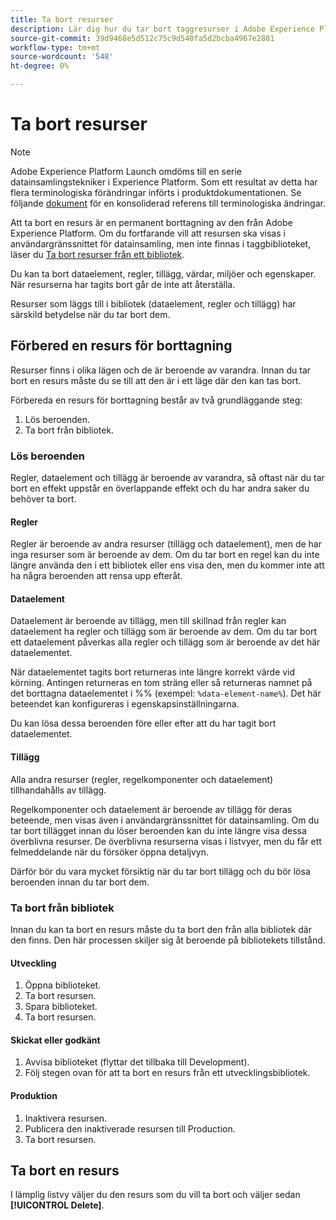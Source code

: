 ```yaml
---
title: Ta bort resurser
description: Lär dig hur du tar bort taggresurser i Adobe Experience Platform.
source-git-commit: 39d9468e5d512c75c9d540fa5d2bcba4967e2881
workflow-type: tm+mt
source-wordcount: '548'
ht-degree: 0%

---
```


# Ta bort resurser

>[!NOTE]
>
>Adobe Experience Platform Launch omdöms till en serie datainsamlingstekniker i Experience Platform. Som ett resultat av detta har flera terminologiska förändringar införts i produktdokumentationen. Se följande [dokument](../../term-updates.md) för en konsoliderad referens till terminologiska ändringar.

Att ta bort en resurs är en permanent borttagning av den från Adobe Experience Platform. Om du fortfarande vill att resursen ska visas i användargränssnittet för datainsamling, men inte finnas i taggbiblioteket, läser du [Ta bort resurser från ett bibliotek](remove-resources-from-library.md).

Du kan ta bort dataelement, regler, tillägg, värdar, miljöer och egenskaper. När resurserna har tagits bort går de inte att återställa.

Resurser som läggs till i bibliotek (dataelement, regler och tillägg) har särskild betydelse när du tar bort dem.

## Förbered en resurs för borttagning

Resurser finns i olika lägen och de är beroende av varandra. Innan du tar bort en resurs måste du se till att den är i ett läge där den kan tas bort.

Förbereda en resurs för borttagning består av två grundläggande steg:

1. Lös beroenden.
1. Ta bort från bibliotek.

### Lös beroenden

Regler, dataelement och tillägg är beroende av varandra, så oftast när du tar bort en effekt uppstår en överlappande effekt och du har andra saker du behöver ta bort.

#### Regler

Regler är beroende av andra resurser (tillägg och dataelement), men de har inga resurser som är beroende av dem. Om du tar bort en regel kan du inte längre använda den i ett bibliotek eller ens visa den, men du kommer inte att ha några beroenden att rensa upp efteråt.

#### Dataelement

Dataelement är beroende av tillägg, men till skillnad från regler kan dataelement ha regler och tillägg som är beroende av dem. Om du tar bort ett dataelement påverkas alla regler och tillägg som är beroende av det här dataelementet.

När dataelementet tagits bort returneras inte längre korrekt värde vid körning. Antingen returneras en tom sträng eller så returneras namnet på det borttagna dataelementet i %% (exempel: `%data-element-name%`). Det här beteendet kan konfigureras i egenskapsinställningarna.

Du kan lösa dessa beroenden före eller efter att du har tagit bort dataelementet.

#### Tillägg

Alla andra resurser (regler, regelkomponenter och dataelement) tillhandahålls av tillägg.

Regelkomponenter och dataelement är beroende av tillägg för deras beteende, men visas även i användargränssnittet för datainsamling. Om du tar bort tillägget innan du löser beroenden kan du inte längre visa dessa överblivna resurser. De överblivna resurserna visas i listvyer, men du får ett felmeddelande när du försöker öppna detaljvyn.

Därför bör du vara mycket försiktig när du tar bort tillägg och du bör lösa beroenden innan du tar bort dem.

### Ta bort från bibliotek

Innan du kan ta bort en resurs måste du ta bort den från alla bibliotek där den finns. Den här processen skiljer sig åt beroende på bibliotekets tillstånd.

#### Utveckling

1. Öppna biblioteket.
1. Ta bort resursen.
1. Spara biblioteket.
1. Ta bort resursen.

#### Skickat eller godkänt

1. Avvisa biblioteket (flyttar det tillbaka till Development).
1. Följ stegen ovan för att ta bort en resurs från ett utvecklingsbibliotek.

#### Produktion

1. Inaktivera resursen.
1. Publicera den inaktiverade resursen till Production.
1. Ta bort resursen.

## Ta bort en resurs

I lämplig listvy väljer du den resurs som du vill ta bort och väljer sedan **[!UICONTROL Delete]**.
